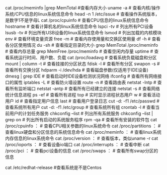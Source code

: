 cat /proc/meminfo |grep MemTotal    #查看内存大小 
uname -a                            # 查看内核/操作系统/CPU信息的linux系统信息命令
head -n 1 /etc/issue                # 查看操作系统版本，是数字1不是字母L
cat /proc/cpuinfo                   # 查看CPU信息的linux系统信息命令
hostname                            # 查看计算机名的linux系统信息命令
lspci -tv                           # 列出所有PCI设备
lsusb -tv                           # 列出所有USB设备的linux系统信息命令
lsmod                               # 列出加载的内核模块
env                                 # 查看环境变量资源
free -m                             # 查看内存使用量和交换区使用量
df -h                               # 查看各分区使用情况
du -sh                              # 查看指定目录的大小
grep MemTotal /proc/meminfo         # 查看内存总量
grep MemFree /proc/meminfo          # 查看空闲内存量
uptime                              # 查看系统运行时间、用户数、负载
cat /proc/loadavg                   # 查看系统负载磁盘和分区
mount | column -t                   # 查看挂接的分区状态
fdisk -l                            # 查看所有分区
swapon -s                           # 查看所有交换分区
hdparm -i /dev/hda                  # 查看磁盘参数(仅适用于IDE设备)
dmesg | grep IDE                    # 查看启动时IDE设备检测状况网络
ifconfig                            # 查看所有网络接口的属性
iptables -L                         # 查看防火墙设置
route -n                            # 查看路由表
netstat -lntp                       # 查看所有监听端口
netstat -antp                       # 查看所有已经建立的连接
netstat -s                          # 查看网络统计信息进程
ps -ef                              # 查看所有进程
top                                 # 实时显示进程状态用户
w                                   # 查看活动用户
id                                  # 查看指定用户信息
last                                # 查看用户登录日志
cut -d: -f1 /etc/passwd             # 查看系统所有用户
cut -d: -f1 /etc/group              # 查看系统所有组
crontab -l                          # 查看当前用户的计划任务服务
chkconfig –list                    # 列出所有系统服务
chkconfig –list | grep on          # 列出所有启动的系统服务程序
rpm -qa                             # 查看所有安装的软件包
cat /proc/cpuinfo ：                # 查看CPU相关参数的linux系统命令
cat /proc/partitions ：             # 查看linux硬盘和分区信息的系统信息命令
cat /proc/meminfo ：                # 查看linux系统内存信息的linux系统命令
cat /proc/version ：                # 查看版本，类似uname -r
cat /proc/ioports ：                # 查看设备io端口
cat /proc/interrupts ：             # 查看中断
cat /proc/pci ：                    # 查看pci设备的信息
cat /proc/swaps ：                  # 查看所有swap分区的信息

cat /etc/redhat-release             #查看系统是不是Centos 